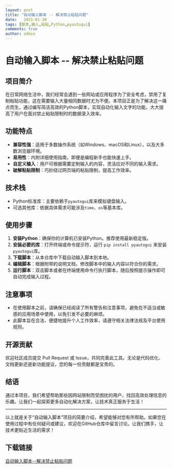 ```yaml
---
layout: post
title: "自动输入脚本 -- 解决禁止粘贴问题"
date:   2021-01-30
tags: [脚本,输入,粘贴,Python,pyautogui]
comments: true
author: admin
---
```

# 自动输入脚本 -- 解决禁止粘贴问题

## 项目简介

在日常网络生活中，我们经常会遇到一些网站或应用程序为了安全考虑，禁用了复制粘贴功能，这在需要输入大量相同数据时尤为不便。本项目正是为了解决这一痛点而生，通过编写简洁高效的Python脚本，实现自动化输入文字的功能，大大提高了用户在面对禁止粘贴限制时的数据录入效率。

## 功能特点

- **兼容性强**：适用于多数操作系统（如Windows、macOS和Linux），以及大多数浏览器环境。
- **易用性**：内附详细使用指南，即便是编程新手也能快速上手。
- **自定义输入**：用户可根据需要定制输入的内容，灵活应对不同的输入需求。
- **破解粘贴限制**：巧妙绕过网页端的粘贴限制，提高工作效率。

## 技术栈

- Python标准库：主要依赖于`pyautogui`库来模拟键盘输入。
- 可选其他库：依据具体需求可能涉及`time`、`os`等基本库。

## 使用步骤

1. **安装Python**：确保你的计算机已安装Python。推荐使用最新稳定版。
2. **安装必要的库**：打开终端或命令提示符，运行 `pip install pyautogui` 来安装`pyautogui`库。
3. **下载脚本**：从本仓库中下载自动输入脚本到本地。
4. **编辑脚本**：根据附带的说明文档，修改脚本中的输入内容以符合你的需求。
5. **运行脚本**：双击脚本或者在终端使用命令行执行脚本，随后按照提示操作即可自动完成输入过程。

## 注意事项

- 在使用脚本之前，请确保已经阅读了所有警告和注意事项，避免在不适当或敏感的应用场景中使用，以免引发不必要的麻烦。
- 此脚本旨在合法、便捷地提升个人工作效率，请遵守相关法律法规及平台使用规则。

## 开源贡献

欢迎社区成员提交 Pull Request 或 Issue，共同完善此工具。无论是代码优化、文档更新还是新功能提议，您的每一份贡献都是宝贵的。

## 结语

通过本项目，我们希望帮助那些因网站限制而受困扰的用户，找回高效处理信息的乐趣。让我们一起探索更多自动化解决方案，让技术真正服务于生活！

---

以上就是关于“自动输入脚本”项目的简要介绍，希望能够对您有所帮助。如果您在使用过程中有任何疑问或建议，欢迎在GitHub仓库中留言讨论。让我们携手，让技术更贴近生活的需求！

## 下载链接

[自动输入脚本--解决禁止粘贴问题](https://pan.quark.cn/s/625369b549d4)